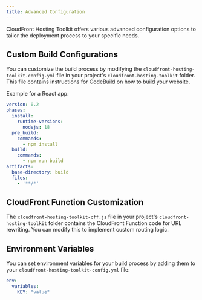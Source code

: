 ```yaml
---
title: Advanced Configuration
---
```


CloudFront Hosting Toolkit offers various advanced configuration options to tailor the deployment process to your specific needs.

## Custom Build Configurations

You can customize the build process by modifying the `cloudfront-hosting-toolkit-config.yml` file in your project's `cloudfront-hosting-toolkit` folder. This file contains instructions for CodeBuild on how to build your website.

Example for a React app:

```yaml
version: 0.2
phases:
  install:
    runtime-versions:
      nodejs: 18
  pre_build:
    commands:
      - npm install
  build:
    commands:
      - npm run build
artifacts:
  base-directory: build
  files:
    - '**/*'
```

## CloudFront Function Customization

The `cloudfront-hosting-toolkit-cff.js` file in your project's `cloudfront-hosting-toolkit` folder contains the CloudFront Function code for URL rewriting. You can modify this to implement custom routing logic.

## Environment Variables

You can set environment variables for your build process by adding them to your `cloudfront-hosting-toolkit-config.yml` file:

```yaml
env:
  variables:
    KEY: "value"
```
